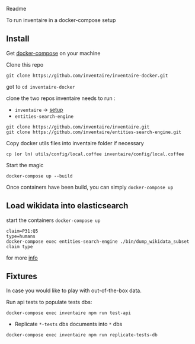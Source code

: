 Readme

To run inventaire in a docker-compose setup

## Install

Get [docker-compose](https://docs.docker.com/compose/gettingstarted/) on your machine

Clone this repo

```
git clone https://github.com/inventaire/inventaire-docker.git
```

got to `cd inventaire-docker`

clone the two repos inventaire needs to run :

 - `inventaire` -> [setup](https://github.com/inventaire/inventaire#installation)
 - `entities-search-engine`

```
git clone https://github.com/inventaire/inventaire.git
git clone https://github.com/inventaire/entities-search-engine.git
```

Copy docker utils files into inventaire folder if necessary

```
cp (or ln) utils/config/local.coffee inventaire/config/local.coffee
```

Start the magic

```
docker-compose up --build
```

Once containers have been build, you can simply `docker-compose up`

## Load wikidata into elasticsearch

start the containers `docker-compose up`

```
claim=P31:Q5
type=humans
docker-compose exec entities-search-engine ./bin/dump_wikidata_subset claim type
```

for more [info](https://github.com/inventaire/entities-search-engine/blob/master/docs/wikidata_filtered_dump_import.md)

## Fixtures

In case you would like to play with out-of-the-box data.

Run api tests to populate tests dbs:

```
docker-compose exec inventaire npm run test-api
```

- Replicate `*-tests` dbs documents into `*` dbs

```
docker-compose exec inventaire npm run replicate-tests-db
```
